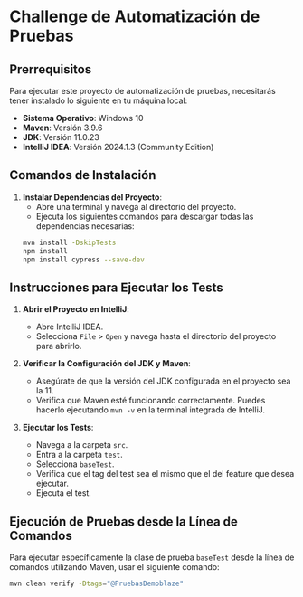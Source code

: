 #  Challenge de Automatización de Pruebas

## Prerrequisitos

Para ejecutar este proyecto de automatización de pruebas, necesitarás tener instalado lo siguiente en tu máquina local:

- **Sistema Operativo**: Windows 10
- **Maven**: Versión 3.9.6
- **JDK**: Versión 11.0.23
- **IntelliJ IDEA**: Versión 2024.1.3 (Community Edition)

## Comandos de Instalación

1. **Instalar Dependencias del Proyecto**:
   - Abre una terminal y navega al directorio del proyecto.
   - Ejecuta los siguientes comandos para descargar todas las dependencias necesarias:
    ```sh
    mvn install -DskipTests
    npm install
    npm install cypress --save-dev
    ```

## Instrucciones para Ejecutar los Tests

1. **Abrir el Proyecto en IntelliJ**:
   - Abre IntelliJ IDEA.
   - Selecciona `File` > `Open` y navega hasta el directorio del proyecto para abrirlo.

2. **Verificar la Configuración del JDK y Maven**:
   - Asegúrate de que la versión del JDK configurada en el proyecto sea la 11.
   - Verifica que Maven esté funcionando correctamente. Puedes hacerlo ejecutando `mvn -v` en la terminal integrada de IntelliJ.

3. **Ejecutar los Tests**:
   - Navega a la carpeta `src`.
   - Entra a la carpeta `test`.
   - Selecciona `baseTest`.
   - Verifica que el tag del test sea el mismo que el del feature que desea ejecutar.
   - Ejecuta el test.

## Ejecución de Pruebas desde la Línea de Comandos

Para ejecutar específicamente la clase de prueba `baseTest` desde la línea de comandos utilizando Maven, usar el siguiente comando:

```sh
mvn clean verify -Dtags="@PruebasDemoblaze"

